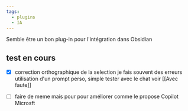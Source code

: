 ```yaml
---
tags:
  - plugins
  - IA
---
```

Semble être un bon plug-in pour l'intégration dans Obsidian

## test en cours

- [x] correction orthographique de la selection
      je fais souvent des erreurs 
      utilisation d'un prompt perso, simple tester avec le chat voir [[Avec faute]] 
- [ ] faire de meme mais pour pour améliorer comme le propose Copilot Microsft 


